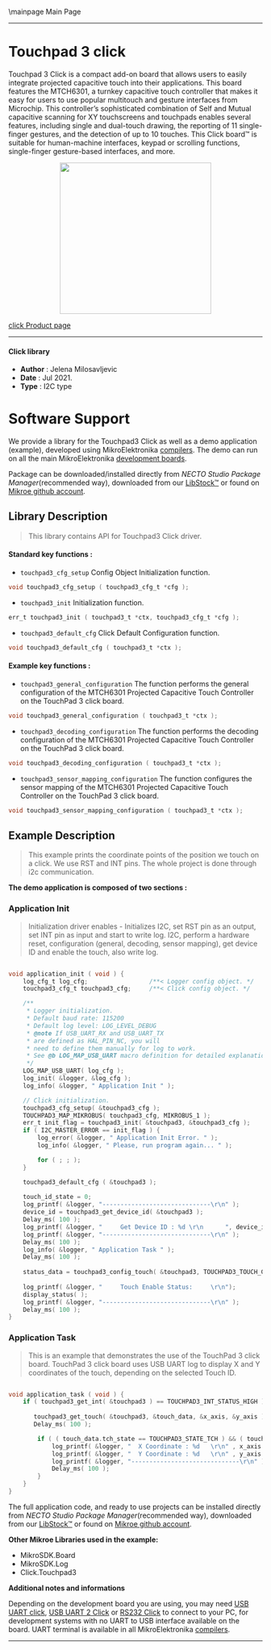 \mainpage Main Page

---
# Touchpad 3 click

Touchpad 3 Click is a compact add-on board that allows users to easily integrate projected capacitive touch into their applications. This board features the MTCH6301, a turnkey capacitive touch controller that makes it easy for users to use popular multitouch and gesture interfaces from Microchip. This controller’s sophisticated combination of Self and Mutual capacitive scanning for XY touchscreens and touchpads enables several features, including single and dual-touch drawing, the reporting of 11 single-finger gestures, and the detection of up to 10 touches. This Click board™ is suitable for human-machine interfaces, keypad or scrolling functions, single-finger gesture-based interfaces, and more.

<p align="center">
  <img src="https://download.mikroe.com/images/click_for_ide/touchpad3_click.png" height=300px>
</p>

[click Product page](https://www.mikroe.com/touchpad-3-click)

---


#### Click library

- **Author**        : Jelena Milosavljevic
- **Date**          : Jul 2021.
- **Type**          : I2C type


# Software Support

We provide a library for the Touchpad3 Click
as well as a demo application (example), developed using MikroElektronika
[compilers](https://www.mikroe.com/necto-studio).
The demo can run on all the main MikroElektronika [development boards](https://www.mikroe.com/development-boards).

Package can be downloaded/installed directly from *NECTO Studio Package Manager*(recommended way), downloaded from our [LibStock&trade;](https://libstock.mikroe.com) or found on [Mikroe github account](https://github.com/MikroElektronika/mikrosdk_click_v2/tree/master/clicks).

## Library Description

> This library contains API for Touchpad3 Click driver.

#### Standard key functions :

- `touchpad3_cfg_setup` Config Object Initialization function.
```c
void touchpad3_cfg_setup ( touchpad3_cfg_t *cfg );
```

- `touchpad3_init` Initialization function.
```c
err_t touchpad3_init ( touchpad3_t *ctx, touchpad3_cfg_t *cfg );
```

- `touchpad3_default_cfg` Click Default Configuration function.
```c
void touchpad3_default_cfg ( touchpad3_t *ctx );
```

#### Example key functions :

- `touchpad3_general_configuration` The function performs the general configuration of the MTCH6301 Projected Capacitive Touch Controller on the TouchPad 3 click board.
```c
void touchpad3_general_configuration ( touchpad3_t *ctx );
```

- `touchpad3_decoding_configuration` The function performs the decoding configuration of the MTCH6301 Projected Capacitive Touch Controller on the TouchPad 3 click board.
```c
void touchpad3_decoding_configuration ( touchpad3_t *ctx );
```

- `touchpad3_sensor_mapping_configuration` The function configures the sensor mapping of the MTCH6301 Projected Capacitive Touch Controller on the TouchPad 3 click board.
```c
void touchpad3_sensor_mapping_configuration ( touchpad3_t *ctx );
```

## Example Description

> This example prints the coordinate points of the position we touch on a click. We use RST and INT pins. The whole project is done through i2c communication.

**The demo application is composed of two sections :**

### Application Init

> Initialization driver enables - Initializes I2C, set RST pin as an output, set INT pin as input and start to write log. I2C, perform a hardware reset, configuration (general, decoding, sensor mapping), get device ID and enable the touch, also write log.

```c

void application_init ( void ) {
    log_cfg_t log_cfg;                 /**< Logger config object. */
    touchpad3_cfg_t touchpad3_cfg;     /**< Click config object. */

    /** 
     * Logger initialization.
     * Default baud rate: 115200
     * Default log level: LOG_LEVEL_DEBUG
     * @note If USB_UART_RX and USB_UART_TX 
     * are defined as HAL_PIN_NC, you will 
     * need to define them manually for log to work. 
     * See @b LOG_MAP_USB_UART macro definition for detailed explanation.
     */
    LOG_MAP_USB_UART( log_cfg );
    log_init( &logger, &log_cfg );
    log_info( &logger, " Application Init " );

    // Click initialization.
    touchpad3_cfg_setup( &touchpad3_cfg );
    TOUCHPAD3_MAP_MIKROBUS( touchpad3_cfg, MIKROBUS_1 );
    err_t init_flag = touchpad3_init( &touchpad3, &touchpad3_cfg );
    if ( I2C_MASTER_ERROR == init_flag ) { 
        log_error( &logger, " Application Init Error. " );
        log_info( &logger, " Please, run program again... " );

        for ( ; ; );
    }

    touchpad3_default_cfg ( &touchpad3 );
    
    touch_id_state = 0;
    log_printf( &logger, "------------------------------\r\n" );
    device_id = touchpad3_get_device_id( &touchpad3 );
    Delay_ms( 100 );
    log_printf( &logger, "     Get Device ID : %d \r\n      ", device_id );
    log_printf( &logger, "------------------------------\r\n" );
    Delay_ms( 100 );
    log_info( &logger, " Application Task " );
    Delay_ms( 100 );
    
    status_data = touchpad3_config_touch( &touchpad3, TOUCHPAD3_TOUCH_GESTURE_ENABLE );
    
    log_printf( &logger, "     Touch Enable Status:     \r\n");
    display_status( );
    log_printf( &logger, "------------------------------\r\n" );
    Delay_ms( 100 );
}

```

### Application Task

> This is an example that demonstrates the use of the TouchPad 3 click board. TouchPad 3 click board uses USB UART log to display X and Y coordinates of the touch, depending on the selected Touch ID.

```c

void application_task ( void ) {
    if ( touchpad3_get_int( &touchpad3 ) == TOUCHPAD3_INT_STATUS_HIGH ) {
       
       touchpad3_get_touch( &touchpad3, &touch_data, &x_axis, &y_axis );
       Delay_ms( 100 );

        if ( ( touch_data.tch_state == TOUCHPAD3_STATE_TCH ) && ( touch_data.touch_id == touch_id_state ) ) {   
            log_printf( &logger, "  X Coordinate : %d   \r\n" , x_axis );
            log_printf( &logger, "  Y Coordinate : %d   \r\n" , y_axis );
            log_printf( &logger, "------------------------------\r\n" );
            Delay_ms( 100 );
        }
    }
}

```

The full application code, and ready to use projects can be installed directly from *NECTO Studio Package Manager*(recommended way), downloaded from our [LibStock&trade;](https://libstock.mikroe.com) or found on [Mikroe github account](https://github.com/MikroElektronika/mikrosdk_click_v2/tree/master/clicks).

**Other Mikroe Libraries used in the example:**

- MikroSDK.Board
- MikroSDK.Log
- Click.Touchpad3

**Additional notes and informations**

Depending on the development board you are using, you may need
[USB UART click](https://www.mikroe.com/usb-uart-click),
[USB UART 2 Click](https://www.mikroe.com/usb-uart-2-click) or
[RS232 Click](https://www.mikroe.com/rs232-click) to connect to your PC, for
development systems with no UART to USB interface available on the board. UART
terminal is available in all MikroElektronika
[compilers](https://shop.mikroe.com/compilers).

---
